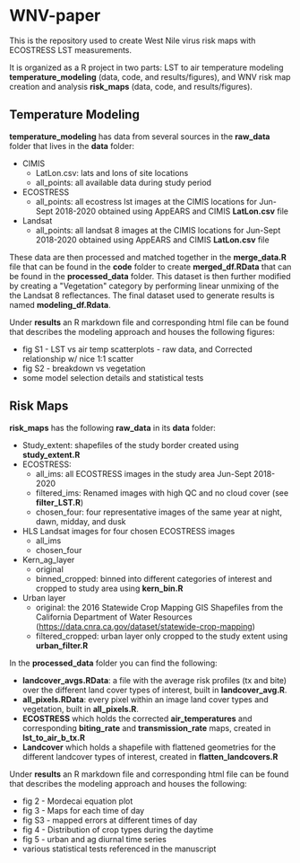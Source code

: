 # WNV-paper
This is the repository used to create West Nile virus risk maps with ECOSTRESS LST measurements. 

It is organized as a R project in two parts: LST to air temperature modeling **temperature_modeling** (data, code, and results/figures), and WNV risk map creation and analysis **risk_maps** (data, code, and results/figures). 

## Temperature Modeling

**temperature_modeling** has data from several sources in the **raw_data** folder that lives in the **data** folder:
- CIMIS
  - LatLon.csv: lats and lons of site locations
  - all_points: all available data during study period
- ECOSTRESS
  - all_points: all ecostress lst images at the CIMIS locations for Jun-Sept 2018-2020 obtained using AppEARS and CIMIS **LatLon.csv** file
- Landsat
  - all_points: all landsat 8 images at the CIMIS locations for Jun-Sept 2018-2020 obtained using AppEARS and CIMIS **LatLon.csv** file

These data are then processed and matched together in the **merge_data.R** file that can be found in the **code** folder to create **merged_df.RData** that can be found in the **processed_data** folder. This dataset is then further modified by creating a "Vegetation" category by performing linear unmixing of the the Landsat 8 reflectances. The final dataset used to generate results is named **modeling_df.Rdata**. 

Under **results** an R markdown file and corresponding html file can be found that describes the modeling approach and houses the following figures: 
- fig S1 - LST vs air temp scatterplots - raw data, and Corrected relationship w/ nice 1:1 scatter
- fig S2 - breakdown vs vegetation 
- some model selection details and statistical tests

## Risk Maps

**risk_maps** has the following **raw_data** in its **data** folder: 
- Study_extent: shapefiles of the study border created using **study_extent.R**
- ECOSTRESS: 
  - all_ims: all ECOSTRESS images in the study area Jun-Sept 2018-2020
  - filtered_ims: Renamed images with high QC and no cloud cover (see **filter_LST.R**)
  - chosen_four: four representative images of the same year at night, dawn, midday, and dusk 
- HLS Landsat images for four chosen ECOSTRESS images
  - all_ims
  - chosen_four
- Kern_ag_layer
  - original
  - binned_cropped: binned into different categories of interest and cropped to study area using **kern_bin.R**
- Urban layer
  - original: the 2016 Statewide Crop Mapping GIS Shapefiles from the California Department of Water Resources (https://data.cnra.ca.gov/dataset/statewide-crop-mapping)
  - filtered_cropped: urban layer only cropped to the study extent using **urban_filter.R**

In the **processed_data** folder you can find the following: 
- **landcover_avgs.RData**: a file with the average risk profiles (tx and bite) over the different land cover types of interest, built in **landcover_avg.R**. 
- **all_pixels.RData**: every pixel within an image land cover types and vegetation, built in **all_pixels.R**. 
- **ECOSTRESS** which holds the corrected **air_temperatures** and corresponding **biting_rate** and **transmission_rate** maps, created in **lst_to_air_b_tx.R**
- **Landcover** which holds a shapefile with flattened geometries for the different landcover types of interest, created in **flatten_landcovers.R**

Under **results** an R markdown file and corresponding html file can be found that describes the modeling approach and houses the following: 
- fig 2 - Mordecai equation plot
- fig 3 - Maps for each time of day
- fig S3 - mapped errors at different times of day
- fig 4 - Distribution of crop types during the daytime
- fig 5 - urban and ag diurnal time series
- various statistical tests referenced in the manuscript
